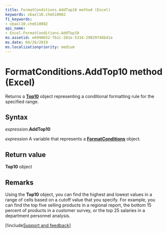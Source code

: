 ```yaml
---
title: FormatConditions.AddTop10 method (Excel)
keywords: vbaxl10.chm510082
f1_keywords:
- vbaxl10.chm510082
api_name:
- Excel.FormatConditions.AddTop10
ms.assetid: e6998652-fb2c-201e-5334-298297d4b41e
ms.date: 04/26/2019
ms.localizationpriority: medium
---
```



# FormatConditions.AddTop10 method (Excel)

Returns a **[Top10](Excel.Top10.md)** object representing a conditional formatting rule for the specified range.


## Syntax

_expression_.**AddTop10**

_expression_ A variable that represents a **[FormatConditions](Excel.FormatConditions.md)** object.


## Return value

**Top10** object


## Remarks

Using the **Top10** object, you can find the highest and lowest values in a range of cells based on a cutoff value that you specify. For example, you can find the top five selling products in a regional report, the bottom 15 percent of products in a customer survey, or the top 25 salaries in a department personnel analysis.




[!include[Support and feedback](~/includes/feedback-boilerplate.md)]